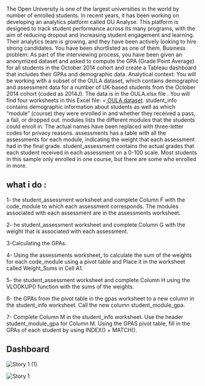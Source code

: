 The Open University is one of the largest universities in the world by number of enrolled students. In recent years, it has been working on developing an analytics platform called OU Analyse. This platform is designed to track student performance across its many programs, with the aim of reducing dropout and increasing student engagement and learning. Their analytics team is growing, and they have been actively looking to hire strong candidates. You have been shortlisted as one of them.
Business problem: As part of the interviewing process, you have been given an anonymized dataset and asked to compute the GPA (Grade Point Average) for all students in the October 2014 cohort and create a Tableau dashboard that includes their GPAs and demographic data.
Analytical context: You will be working with a subset of the OULA dataset, which contains demographic and assessment data for a number of UK-based students from the October 2014 cohort (coded as 2014J). The data is in the OULA.xlsx file . You will find four worksheets in this Excel file: =<a href="https://github.com/Huna96/Dashboard/blob/main/OULA.xlsx"> OULA dataset</a>.
student_info contains demographic information about students as well as which “module” (course) they were enrolled in and whether they received a pass, a fail, or dropped out.
modules lists the different modules that the students could enroll in. The actual names have been replaced with three-letter codes for privacy reasons.
assessments has a table with all the assessments for each module, indicating the weight that each assessment had in the final grade.
student_assessment contains the actual grades that each student received in each assessment on a 0-100 scale. Most students in this sample only enrolled in one course, but there are some who enrolled in more.
## what i do : 
1- the student_assessment worksheet and complete Column F with the code_module to which each assessment corresponds. The modules associated with each assessment are in the assessments worksheet.

2- he student_assessment worksheet and complete Column G with the weight that is associated with each assessment.

3-Calculating the GPAs.

4- Using the assessments worksheet, to calculate the sum of the weights for each code_module using a pivot table and Place it in the worksheet called Weight_Sums in Cell A1.

5- the student_assessment worksheet and complete Column H using the VLOOKUP() function with the sums of the weights.

6- the GPAs from the pivot table in the gpas worksheet to a new column in the student_info worksheet. Call the new column student_module_gpa.

7- Complete Column M in the student_info worksheet. Use the header student_module_gpa for Column M. Using the GPAS pivot table, fill in the GPAs of each student by using INDEX() + MATCH().



## Dashboard
![Story 1 (1)](https://github.com/user-attachments/assets/8b21d6e7-5ac1-4ffe-a935-7dd6fdca5851)

![Story 1](https://github.com/user-attachments/assets/2abbb469-8357-4daa-babd-2daa60a3b112)
